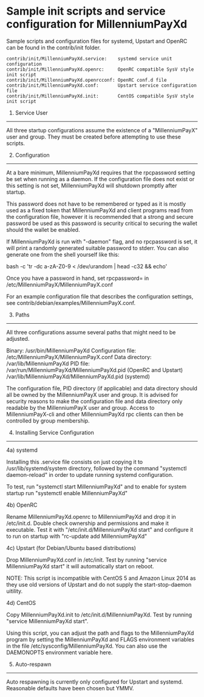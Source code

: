 Sample init scripts and service configuration for MillenniumPayXd
==========================================================

Sample scripts and configuration files for systemd, Upstart and OpenRC
can be found in the contrib/init folder.

    contrib/init/MillenniumPayXd.service:    systemd service unit configuration
    contrib/init/MillenniumPayXd.openrc:     OpenRC compatible SysV style init script
    contrib/init/MillenniumPayXd.openrcconf: OpenRC conf.d file
    contrib/init/MillenniumPayXd.conf:       Upstart service configuration file
    contrib/init/MillenniumPayXd.init:       CentOS compatible SysV style init script

1. Service User
---------------------------------

All three startup configurations assume the existence of a "MillenniumPayX" user
and group.  They must be created before attempting to use these scripts.

2. Configuration
---------------------------------

At a bare minimum, MillenniumPayXd requires that the rpcpassword setting be set
when running as a daemon.  If the configuration file does not exist or this
setting is not set, MillenniumPayXd will shutdown promptly after startup.

This password does not have to be remembered or typed as it is mostly used
as a fixed token that MillenniumPayXd and client programs read from the configuration
file, however it is recommended that a strong and secure password be used
as this password is security critical to securing the wallet should the
wallet be enabled.

If MillenniumPayXd is run with "-daemon" flag, and no rpcpassword is set, it will
print a randomly generated suitable password to stderr.  You can also
generate one from the shell yourself like this:

bash -c 'tr -dc a-zA-Z0-9 < /dev/urandom | head -c32 && echo'

Once you have a password in hand, set rpcpassword= in /etc/MillenniumPayX/MillenniumPayX.conf

For an example configuration file that describes the configuration settings,
see contrib/debian/examples/MillenniumPayX.conf.

3. Paths
---------------------------------

All three configurations assume several paths that might need to be adjusted.

Binary:              /usr/bin/MillenniumPayXd
Configuration file:  /etc/MillenniumPayX/MillenniumPayX.conf
Data directory:      /var/lib/MillenniumPayXd
PID file:            /var/run/MillenniumPayXd/MillenniumPayXd.pid (OpenRC and Upstart)
                     /var/lib/MillenniumPayXd/MillenniumPayXd.pid (systemd)

The configuration file, PID directory (if applicable) and data directory
should all be owned by the MillenniumPayX user and group.  It is advised for security
reasons to make the configuration file and data directory only readable by the
MillenniumPayX user and group.  Access to MillenniumPayX-cli and other MillenniumPayXd rpc clients
can then be controlled by group membership.

4. Installing Service Configuration
-----------------------------------

4a) systemd

Installing this .service file consists on just copying it to
/usr/lib/systemd/system directory, followed by the command
"systemctl daemon-reload" in order to update running systemd configuration.

To test, run "systemctl start MillenniumPayXd" and to enable for system startup run
"systemctl enable MillenniumPayXd"

4b) OpenRC

Rename MillenniumPayXd.openrc to MillenniumPayXd and drop it in /etc/init.d.  Double
check ownership and permissions and make it executable.  Test it with
"/etc/init.d/MillenniumPayXd start" and configure it to run on startup with
"rc-update add MillenniumPayXd"

4c) Upstart (for Debian/Ubuntu based distributions)

Drop MillenniumPayXd.conf in /etc/init.  Test by running "service MillenniumPayXd start"
it will automatically start on reboot.

NOTE: This script is incompatible with CentOS 5 and Amazon Linux 2014 as they
use old versions of Upstart and do not supply the start-stop-daemon uitility.

4d) CentOS

Copy MillenniumPayXd.init to /etc/init.d/MillenniumPayXd. Test by running "service MillenniumPayXd start".

Using this script, you can adjust the path and flags to the MillenniumPayXd program by
setting the MillenniumPayXd and FLAGS environment variables in the file
/etc/sysconfig/MillenniumPayXd. You can also use the DAEMONOPTS environment variable here.

5. Auto-respawn
-----------------------------------

Auto respawning is currently only configured for Upstart and systemd.
Reasonable defaults have been chosen but YMMV.
